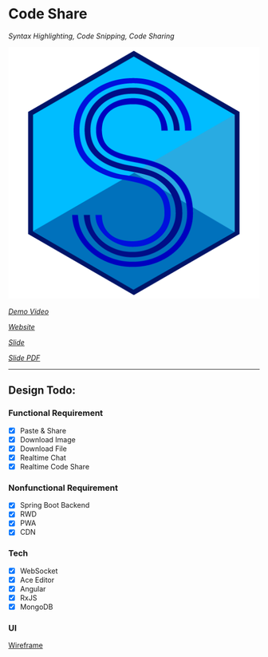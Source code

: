 # Code Share

*Syntax Highlighting, Code Snipping, Code Sharing*

![codeshare_icon](codeshare.png)

*[Demo Video](https://youtu.be/6ck6r37MCeY)*

*[Website](https://codeshare.stw.tw)*

*[Slide](https://docs.google.com/presentation/d/1kW7zEsWrzjlJF8xMjPGvRwcqAaOSGJ5TeVq6OR5HwxI/present?usp=sharing)*

*[Slide PDF](https://drive.google.com/file/d/1S9bcoX2SpboZYhrYn6H_5_idkWXKffIB/view?usp=sharing)*

---

## Design Todo:

### Functional Requirement
+ [x] Paste & Share
+ [x] Download Image
+ [x] Download File
+ [x] Realtime Chat
+ [x] Realtime Code Share

### Nonfunctional Requirement
+ [x] Spring Boot Backend
+ [x] RWD
+ [x] PWA
+ [x] CDN

### Tech
+ [x] WebSocket
+ [x] Ace Editor
+ [x] Angular
+ [x] RxJS
+ [x] MongoDB

### UI
[Wireframe](https://wireframe.cc/xCeKiK)
